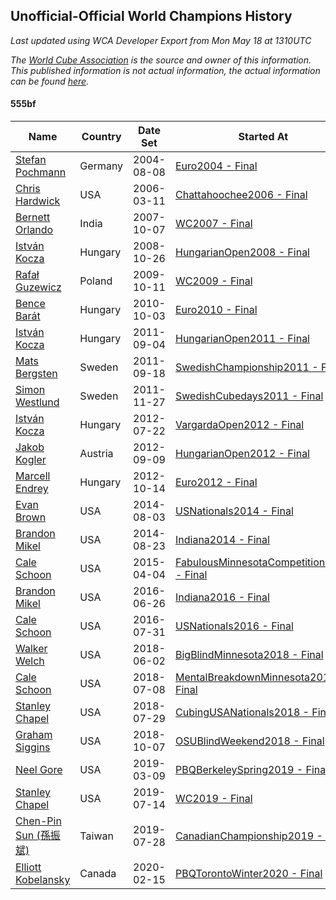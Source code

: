 ## Unofficial-Official World Champions History

*Last updated using WCA Developer Export from Mon May 18 at 1310UTC*

*The [World Cube Association](https://www.worldcubeassociation.org) is the source and owner of this information. This published information is not actual information, the actual information can be found [here](https://www.worldcubeassociation.org/results).*

#### 555bf

|Name|Country|Date Set|Started At|Ended At|Days Held|  
|--|--|--|--|--|--|  
|[Stefan Pochmann](https://www.worldcubeassociation.org/persons/2003POCH01)|Germany|2004-08-08|[Euro2004 - Final](https://www.worldcubeassociation.org/competitions/Euro2004/results/all#e555bf_f)|1 year after [Euro2004](https://www.worldcubeassociation.org/competitions/Euro2004/results/all#e555bf_f)|365|  
|[Chris Hardwick](https://www.worldcubeassociation.org/persons/2003HARD01)|USA|2006-03-11|[Chattahoochee2006 - Final](https://www.worldcubeassociation.org/competitions/Chattahoochee2006/results/all#e555bf_f)|[WC2007 - Final](https://www.worldcubeassociation.org/competitions/WC2007/results/all#e555bf_f)|575|  
|[Bernett Orlando](https://www.worldcubeassociation.org/persons/2006ORLA01)|India|2007-10-07|[WC2007 - Final](https://www.worldcubeassociation.org/competitions/WC2007/results/all#e555bf_f)|1 year after [WC2007](https://www.worldcubeassociation.org/competitions/WC2007/results/all#e555bf_f)|366|  
|[István Kocza](https://www.worldcubeassociation.org/persons/2005KOCZ01)|Hungary|2008-10-26|[HungarianOpen2008 - Final](https://www.worldcubeassociation.org/competitions/HungarianOpen2008/results/all#e555bf_f)|[WC2009 - Final](https://www.worldcubeassociation.org/competitions/WC2009/results/all#e555bf_f)|350|  
|[Rafał Guzewicz](https://www.worldcubeassociation.org/persons/2006GUZE01)|Poland|2009-10-11|[WC2009 - Final](https://www.worldcubeassociation.org/competitions/WC2009/results/all#e555bf_f)|[Euro2010 - Final](https://www.worldcubeassociation.org/competitions/Euro2010/results/all#e555bf_f)|357|  
|[Bence Barát](https://www.worldcubeassociation.org/persons/2008BARA01)|Hungary|2010-10-03|[Euro2010 - Final](https://www.worldcubeassociation.org/competitions/Euro2010/results/all#e555bf_f)|[HungarianOpen2011 - Final](https://www.worldcubeassociation.org/competitions/HungarianOpen2011/results/all#e555bf_f)|336|  
|[István Kocza](https://www.worldcubeassociation.org/persons/2005KOCZ01)|Hungary|2011-09-04|[HungarianOpen2011 - Final](https://www.worldcubeassociation.org/competitions/HungarianOpen2011/results/all#e555bf_f)|[SwedishChampionship2011 - Final](https://www.worldcubeassociation.org/competitions/SwedishChampionship2011/results/all#e555bf_f)|14|  
|[Mats Bergsten](https://www.worldcubeassociation.org/persons/2008BERG04)|Sweden|2011-09-18|[SwedishChampionship2011 - Final](https://www.worldcubeassociation.org/competitions/SwedishChampionship2011/results/all#e555bf_f)|[SwedishCubedays2011 - Final](https://www.worldcubeassociation.org/competitions/SwedishCubedays2011/results/all#e555bf_f)|70|  
|[Simon Westlund](https://www.worldcubeassociation.org/persons/2008WEST02)|Sweden|2011-11-27|[SwedishCubedays2011 - Final](https://www.worldcubeassociation.org/competitions/SwedishCubedays2011/results/all#e555bf_f)|[VargardaOpen2012 - Final](https://www.worldcubeassociation.org/competitions/VargardaOpen2012/results/all#e555bf_f)|238|  
|[István Kocza](https://www.worldcubeassociation.org/persons/2005KOCZ01)|Hungary|2012-07-22|[VargardaOpen2012 - Final](https://www.worldcubeassociation.org/competitions/VargardaOpen2012/results/all#e555bf_f)|[HungarianOpen2012 - Final](https://www.worldcubeassociation.org/competitions/HungarianOpen2012/results/all#e555bf_f)|49|  
|[Jakob Kogler](https://www.worldcubeassociation.org/persons/2011KOGL01)|Austria|2012-09-09|[HungarianOpen2012 - Final](https://www.worldcubeassociation.org/competitions/HungarianOpen2012/results/all#e555bf_f)|[Euro2012 - Final](https://www.worldcubeassociation.org/competitions/Euro2012/results/all#e555bf_f)|35|  
|[Marcell Endrey](https://www.worldcubeassociation.org/persons/2007ENDR01)|Hungary|2012-10-14|[Euro2012 - Final](https://www.worldcubeassociation.org/competitions/Euro2012/results/all#e555bf_f)|1 year after [WC2013](https://www.worldcubeassociation.org/competitions/WC2013/results/all#e555bf_f)|652|  
|[Evan Brown](https://www.worldcubeassociation.org/persons/2013BROW04)|USA|2014-08-03|[USNationals2014 - Final](https://www.worldcubeassociation.org/competitions/USNationals2014/results/all#e555bf_f)|[Indiana2014 - Final](https://www.worldcubeassociation.org/competitions/Indiana2014/results/all#e555bf_f)|20|  
|[Brandon Mikel](https://www.worldcubeassociation.org/persons/2011MIKE01)|USA|2014-08-23|[Indiana2014 - Final](https://www.worldcubeassociation.org/competitions/Indiana2014/results/all#e555bf_f)|[FabulousMinnesotaCompetition2015 - Final](https://www.worldcubeassociation.org/competitions/FabulousMinnesotaCompetition2015/results/all#e555bf_f)|224|  
|[Cale Schoon](https://www.worldcubeassociation.org/persons/2014SCHO02)|USA|2015-04-04|[FabulousMinnesotaCompetition2015 - Final](https://www.worldcubeassociation.org/competitions/FabulousMinnesotaCompetition2015/results/all#e555bf_f)|[Indiana2016 - Final](https://www.worldcubeassociation.org/competitions/Indiana2016/results/all#e555bf_f)|449|  
|[Brandon Mikel](https://www.worldcubeassociation.org/persons/2011MIKE01)|USA|2016-06-26|[Indiana2016 - Final](https://www.worldcubeassociation.org/competitions/Indiana2016/results/all#e555bf_f)|[USNationals2016 - Final](https://www.worldcubeassociation.org/competitions/USNationals2016/results/all#e555bf_f)|35|  
|[Cale Schoon](https://www.worldcubeassociation.org/persons/2014SCHO02)|USA|2016-07-31|[USNationals2016 - Final](https://www.worldcubeassociation.org/competitions/USNationals2016/results/all#e555bf_f)|[BigBlindMinnesota2018 - Final](https://www.worldcubeassociation.org/competitions/BigBlindMinnesota2018/results/all#e555bf_f)|671|  
|[Walker Welch](https://www.worldcubeassociation.org/persons/2011WELC01)|USA|2018-06-02|[BigBlindMinnesota2018 - Final](https://www.worldcubeassociation.org/competitions/BigBlindMinnesota2018/results/all#e555bf_f)|[MentalBreakdownMinnesota2018 - Final](https://www.worldcubeassociation.org/competitions/MentalBreakdownMinnesota2018/results/all#e555bf_f)|36|  
|[Cale Schoon](https://www.worldcubeassociation.org/persons/2014SCHO02)|USA|2018-07-08|[MentalBreakdownMinnesota2018 - Final](https://www.worldcubeassociation.org/competitions/MentalBreakdownMinnesota2018/results/all#e555bf_f)|[CubingUSANationals2018 - Final](https://www.worldcubeassociation.org/competitions/CubingUSANationals2018/results/all#e555bf_f)|21|  
|[Stanley Chapel](https://www.worldcubeassociation.org/persons/2016CHAP04)|USA|2018-07-29|[CubingUSANationals2018 - Final](https://www.worldcubeassociation.org/competitions/CubingUSANationals2018/results/all#e555bf_f)|[OSUBlindWeekend2018 - Final](https://www.worldcubeassociation.org/competitions/OSUBlindWeekend2018/results/all#e555bf_f)|70|  
|[Graham Siggins](https://www.worldcubeassociation.org/persons/2016SIGG01)|USA|2018-10-07|[OSUBlindWeekend2018 - Final](https://www.worldcubeassociation.org/competitions/OSUBlindWeekend2018/results/all#e555bf_f)|[PBQBerkeleySpring2019 - Final](https://www.worldcubeassociation.org/competitions/PBQBerkeleySpring2019/results/all#e555bf_f)|153|  
|[Neel Gore](https://www.worldcubeassociation.org/persons/2016GORE02)|USA|2019-03-09|[PBQBerkeleySpring2019 - Final](https://www.worldcubeassociation.org/competitions/PBQBerkeleySpring2019/results/all#e555bf_f)|[WC2019 - Final](https://www.worldcubeassociation.org/competitions/WC2019/results/all#e555bf_f)|127|  
|[Stanley Chapel](https://www.worldcubeassociation.org/persons/2016CHAP04)|USA|2019-07-14|[WC2019 - Final](https://www.worldcubeassociation.org/competitions/WC2019/results/all#e555bf_f)|[CanadianChampionship2019 - Final](https://www.worldcubeassociation.org/competitions/CanadianChampionship2019/results/all#e555bf_f)|14|  
|[Chen-Pin Sun (孫振斌)](https://www.worldcubeassociation.org/persons/2017SUNC03)|Taiwan|2019-07-28|[CanadianChampionship2019 - Final](https://www.worldcubeassociation.org/competitions/CanadianChampionship2019/results/all#e555bf_f)|[PBQTorontoWinter2020 - Final](https://www.worldcubeassociation.org/competitions/PBQTorontoWinter2020/results/all#e555bf_f)|202|  
|[Elliott Kobelansky](https://www.worldcubeassociation.org/persons/2019KOBE03)|Canada|2020-02-15|[PBQTorontoWinter2020 - Final](https://www.worldcubeassociation.org/competitions/PBQTorontoWinter2020/results/all#e555bf_f)|Ongoing|93|  
